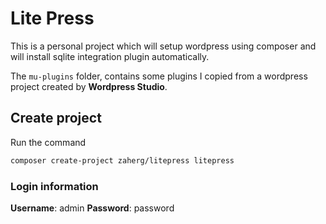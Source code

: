 # Lite Press

This is a personal project which will setup wordpress using composer and will install sqlite integration plugin automatically.

The `mu-plugins` folder, contains some plugins I copied from a wordpress project created by **Wordpress Studio**.

## Create project

Run the command

```bash
composer create-project zaherg/litepress litepress
```

### Login information

**Username**: admin
**Password**: password